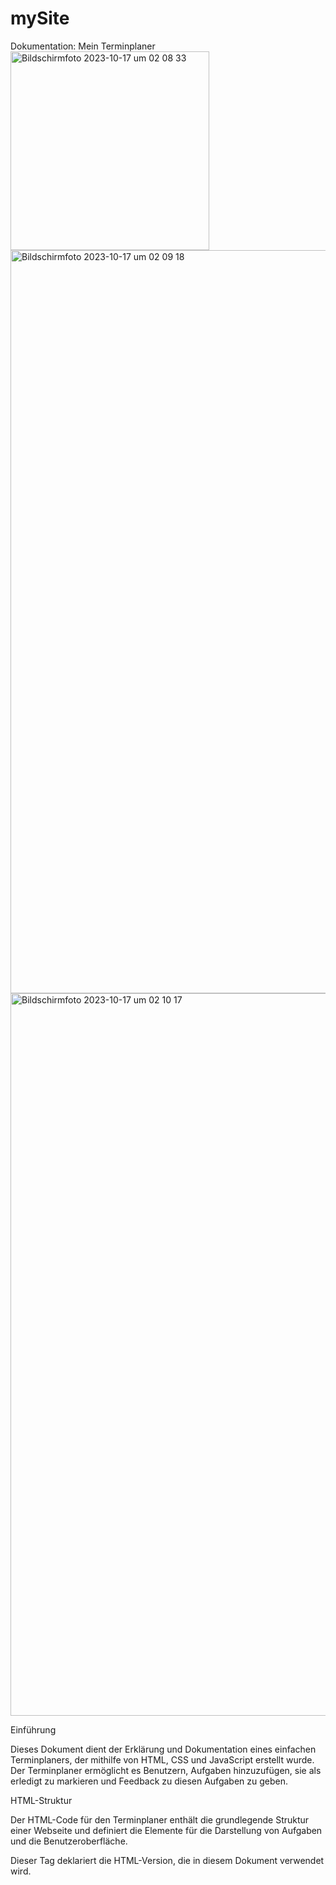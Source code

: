 # mySite

Dokumentation: Mein Terminplaner
<img width="318" alt="Bildschirmfoto 2023-10-17 um 02 08 33" src="https://github.com/AppNewbie86/mySite/assets/101304191/7ac5d0ab-d86b-45b9-b6b5-ae0b99fb92cf">
<img width="1189" alt="Bildschirmfoto 2023-10-17 um 02 09 18" src="https://github.com/AppNewbie86/mySite/assets/101304191/18f28fd0-7f3a-4857-918b-ebb2c5d44386">
<img width="1156" alt="Bildschirmfoto 2023-10-17 um 02 10 17" src="https://github.com/AppNewbie86/mySite/assets/101304191/1db982a7-47f1-4340-bb2c-85dc68909ace">

Einführung

Dieses Dokument dient der Erklärung und Dokumentation eines einfachen Terminplaners, 
der mithilfe von HTML, CSS und JavaScript erstellt wurde. Der Terminplaner ermöglicht es Benutzern, Aufgaben hinzuzufügen, 
sie als erledigt zu markieren und Feedback zu diesen Aufgaben zu geben.

HTML-Struktur

Der HTML-Code für den Terminplaner enthält die grundlegende Struktur einer Webseite und definiert die Elemente für die 
Darstellung von Aufgaben und die Benutzeroberfläche.

<!DOCTYPE html>

Dieser Tag deklariert die HTML-Version, die in diesem Dokument verwendet wird.

<html lang="de>
  
Hier wird die HTML-Datei geöffnet, und die Sprache der Webseite wird auf Deutsch festgelegt.

<head>
  
Der Kopfbereich der Webseite, in dem Metadaten und CSS-Styles definiert werden.

Metadaten

charset="UTF-8": Definiert die Zeichenkodierung als UTF-8 für die richtige Anzeige von Sonderzeichen.
name="viewport": Stellt sicher, dass die Webseite auf verschiedenen Bildschirmgrößen korrekt dargestellt wird.
<title> Definiert den Titel der Webseite, der im Browser-Tab angezeigt wird.

<style>
  
In diesem Bereich wird das CSS für das Design des Terminplaners definiert.

CSS-Styling
  
Das CSS definiert das Erscheinungsbild des Terminplaners. Es wurde ein "Buch"-Design-Look erstellt, der an ein Buch erinnert.

JavaScript-Code
  
Der JavaScript-Code ist für die Interaktivität des Terminplaners verantwortlich. Er wird erst nach dem Laden der Seite ausgeführt, um sicherzustellen, dass die HTML-Elemente bereits vorhanden sind.

Aufgabenliste
  
taskList: Das <ul>-Element, das die Liste der Aufgaben enthält.
  
Aufgaben hinzufügen
  
taskInput: Ein <input>-Feld, in das der Benutzer neue Aufgaben eingeben kann.
addTaskButton: Ein <button>, um neue Aufgaben der Liste hinzuzufügen.
  
Interaktionen
  
Der JavaScript-Code reagiert auf verschiedene Interaktionen der Benutzer:

Klicken auf "Löschen": Entfernt die ausgewählte Aufgabe aus der Liste.
Klicken auf "Erledigt": Markiert die ausgewählte Aufgabe als erledigt (durchgestrichener Text).
Klicken auf "Feedback geben": Ermöglicht es Benutzern, Feedback zu einer Aufgabe hinzuzufügen.
  
Fazit
  
Der "Mein Terminplaner" ist eine einfache Anwendung, die es Benutzern ermöglicht, Aufgaben zu verwalten, sie als erledigt zu markieren 
und Feedback hinzuzufügen. Das Design wurde in einem Buchstil erstellt, um die Benutzererfahrung interessanter zu gestalten. 
Diese Dokumentation bietet eine Übersicht über die Struktur und Funktionalität des Terminplaners und kann als Ausgangspunkt für 
Erweiterungen und Anpassungen dienen.
